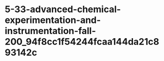 # 5-33-advanced-chemical-experimentation-and-instrumentation-fall-200_94f8cc1f54244fcaa144da21c893142c